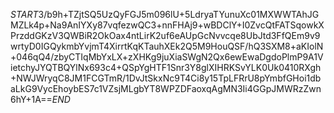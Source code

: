 $START$3/b9h+TZjtSQ5UzQyFGJ5m096lU+5LdryaTYunuXc01MXWWTAhJGMZLk4p+Na9AnIYXy87vqfezwQC3+nnFHAj9+wBDClY+I0ZvcQtFATSqowkXPrzddGKzV3QWBiR2OkOax4ntLirK2uf6eAUpGcNvvcqe8UbJtd3FfQEm9v9wrtyD0IGQykmbYvjmT4XirrtKqKTauhXEk2Q5M9HouQSF/hQ3SXM8+aKIolN+046qQ4/zbyCTIqMbYxLX+zXHKg9juXiaSWgN2Qx6ewEwaDgdoPlmP9A1VietchyJYQTBQYlNx693c4+QSpYgHTF1Snr3Y8glXIHRKSvYLK0Uk0410RXgh+NWJWryqC8JM1FCGTmR/1DvJtSkxNc9T4Ci8y15TpLFRrU8pYmbfGHoi1dbaLkG9VycEhoybES7c1VZsjMLgbYT8WPZDFaoxqAgMN3Ii4GGpJMWRzZwn6hY+1A==$END$